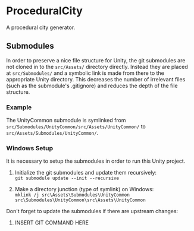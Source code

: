 # ProceduralCity
A procedural city generator.

## Submodules
In order to preserve a nice file structure for Unity, the git submodules are not cloned in to the `src/Assets/` directory directly. Instead they are placed at `src/Submodules/` and a symbolic link is made from there to the appropriate Unity directory. This decreases the number of irrelevant files (such as the submodule's .gitignore) and reduces the depth of the file structure.

### Example
The UnityCommon submodule is symlinked from `src/Submodules/UnityCommon/src/Assets/UnityCommon/` to `src/Assets/Submodules/UnityCommon/`.

### Windows Setup
It is necessary to setup the submodules in order to run this Unity project.

1. Initialize the git submodules and update them recursively:  
`git submodule update --init --recursive`

2. Make a directory junction (type of symlink) on Windows:  
`mklink /j src\Assets\Submodules\UnityCommon src\Submodules\UnityCommon\src\Assets\UnityCommon`

Don't forget to update the submodules if there are upstream changes:

1. INSERT GIT COMMAND HERE
